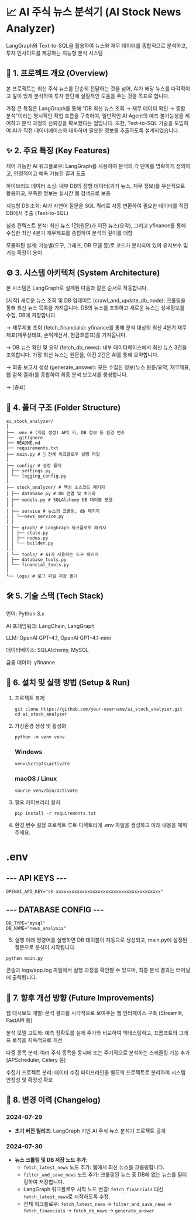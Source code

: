 # 📈 AI 주식 뉴스 분석기 (AI Stock News Analyzer)

LangGraph와 Text-to-SQL을 활용하여 뉴스와 재무 데이터를 종합적으로 분석하고, 투자 인사이트를 제공하는 지능형 분석 시스템

## 📌 1. 프로젝트 개요 (Overview)

본 프로젝트는 최신 주식 뉴스를 단순히 전달하는 것을 넘어, AI가 해당 뉴스를 다각적이고 깊이 있게 분석하여 투자 판단에 실질적인 도움을 주는 것을 목표로 합니다.

가장 큰 특징은 LangGraph를 통해 "DB 최신 뉴스 조회 → 재무 데이터 확인 → 종합 분석"이라는 명시적인 작업 흐름을 구축하여, 일반적인 AI Agent의 예측 불가능성을 제어하고 분석 과정의 신뢰성을 확보했다는 점입니다. 또한, Text-to-SQL 기술을 도입하여 AI가 직접 데이터베이스와 대화하며 필요한 정보를 추출하도록 설계되었습니다.

## ✨ 2. 주요 특징 (Key Features)

제어 가능한 AI 워크플로우: LangGraph를 사용하여 분석의 각 단계를 명확하게 정의하고, 안정적이고 예측 가능한 결과 도출

하이브리드 데이터 소싱: 내부 DB의 정형 데이터(과거 뉴스, 재무 정보)를 우선적으로 활용하고, 부족한 정보는 실시간 웹 검색으로 보충

지능형 DB 조회: AI가 자연어 질문을 SQL 쿼리로 자동 변환하여 필요한 데이터를 직접 DB에서 추출 (Text-to-SQL)

심층 컨텍스트 분석: 최신 뉴스 1건(원문)과 이전 뉴스(요약), 그리고 yfinance를 통해 수집한 최신 4분기 재무제표를 종합하여 분석의 깊이를 더함

모듈화된 설계: 기능별(도구, 그래프, DB 모델 등)로 코드가 분리되어 있어 유지보수 및 기능 확장이 용이

## ⚙️ 3. 시스템 아키텍처 (System Architecture)

본 시스템은 LangGraph로 설계된 다음과 같은 순서로 작동합니다.

[시작] 새로운 뉴스 조회 및 DB 업데이트 (crawl_and_update_db_node): 크롤링을 통해 최신 뉴스 목록을 가져옵니다. DB의 뉴스를 조회하고
새로운 뉴스는 상세정보를 수집, DB에 저장합니다.

→ 재무제표 조회 (fetch_financials): yfinance를 통해 분석 대상의 최신 4분기 재무제표(재무상태표, 손익계산서, 현금흐름표)를 가져옵니다.

→ DB 뉴스 확인 및 요약 (fetch_db_news): 내부 데이터베이스에서 최신 뉴스 3건을 조회합니다. 가장 최신 뉴스는 원문을, 이전 2건은 AI를 통해 요약합니다.

→ 최종 보고서 생성 (generate_answer): 모든 수집된 정보(뉴스 원문/요약, 재무제표, 웹 검색 결과)를 종합하여 최종 분석 보고서를 생성합니다.

→ [종료]

## 📂 4. 폴더 구조 (Folder Structure)

```
ai_stock_analyzer/
│
├── .env # (직접 생성) API 키, DB 정보 등 환경 변수
├── .gitignore
├── README.md
├── requirements.txt
├── main.py # 🚀 전체 워크플로우 실행 파일
│
├── config/ # 설정 폴더
│ ├── settings.py
│ └── logging_config.py
│
├── stock_analyzer/ # 핵심 소스코드 패키지
│ ├── database.py # DB 연결 및 초기화
│ ├── models.py # SQLAlchemy DB 테이블 모델
│ │
| ├── service # 뉴스의 크롤링, db 패키지
| | └──news_service.py
| |
│ ├── graph/ # LangGraph 워크플로우 패키지
│ │ ├── state.py
│ │ ├── nodes.py
│ │ └── builder.py
│ │
│ └── tools/ # AI가 사용하는 도구 패키지
│ ├── database_tools.py
│ └── financial_tools.py
│
└── logs/ # 로그 파일 저장 폴더
```

## 🛠️ 5. 기술 스택 (Tech Stack)

언어: Python 3.x

AI 프레임워크: LangChain, LangGraph

LLM: OpenAI GPT-4.1, OpenAI GPT-4.1-mini

데이터베이스: SQLAlchemy, MySQL

금융 데이터: yfinance

## 🚀 6. 설치 및 실행 방법 (Setup & Run)

1. 프로젝트 복제
   ```
   git clone https://github.com/your-username/ai_stock_analyzer.git
   cd ai_stock_analyzer
   ```
2. 가상환경 생성 및 활성화
   ```
   python -m venv venv
   ```
   ### Windows
   ```
   venv\Scripts\activate
   ```
   ### macOS / Linux
   ```
   source venv/bin/activate
   ```
3. 필요 라이브러리 설치
   ```
   pip install -r requirements.txt
   ```
4. 환경 변수 설정
   프로젝트 루트 디렉토리에 .env 파일을 생성하고 아래 내용을 채워주세요.

# .env

## --- API KEYS ---

```
OPENAI_API_KEY="sk-xxxxxxxxxxxxxxxxxxxxxxxxxxxxxxxxxxxxxxxx"
```

## --- DATABASE CONFIG ---

```
DB_TYPE="mysql"
DB_NAME="news_analysis"
```

5. 실행
   아래 명령어를 실행하면 DB 테이블이 자동으로 생성되고, main.py에 설정된 질문으로 분석이 시작됩니다.

```
python main.py
```

콘솔과 logs/app.log 파일에서 실행 과정을 확인할 수 있으며, 최종 분석 결과는 터미널에 출력됩니다.

## 🔮 7. 향후 개선 방향 (Future Improvements)

웹 대시보드 개발: 분석 결과를 시각적으로 보여주는 웹 인터페이스 구축 (Streamlit, FastAPI 등)

분석 모델 고도화: 예측 정확도를 실제 주가와 비교하여 백테스팅하고, 프롬프트와 그래프 로직을 지속적으로 개선

다중 종목 분석: 여러 주식 종목을 동시에 또는 주기적으로 분석하는 스케줄링 기능 추가 (APScheduler, Celery 등)

수집기 프로젝트 분리: 데이터 수집 파이프라인을 별도의 프로젝트로 분리하여 시스템 안정성 및 확장성 확보

## 📝 8. 변경 이력 (Changelog)

### 2024-07-29

- **초기 버전 릴리즈**: LangGraph 기반 AI 주식 뉴스 분석기 프로젝트 공개

### 2024-07-30

- **뉴스 크롤링 및 DB 저장 노드 추가**:
  - `fetch_latest_news` 노드 추가: 웹에서 최신 뉴스를 크롤링합니다.
  - `filter_and_save_news` 노드 추가: 크롤링된 뉴스 중 DB에 없는 뉴스를 필터링하여 저장합니다.
  - LangGraph 워크플로우 시작 노드 변경: `fetch_financials` 대신 `fetch_latest_news`로 시작하도록 수정.
  - 전체 워크플로우: `fetch_latest_news` → `filter_and_save_news` → `fetch_financials` → `fetch_db_news` → `generate_answer`
